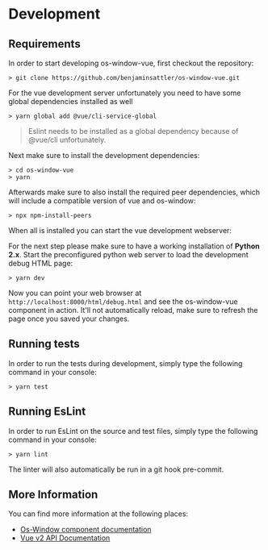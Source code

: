 # Development

## Requirements

In order to start developing os-window-vue, first checkout the repository:
```shell
> git clone https://github.com/benjaminsattler/os-window-vue.git
```

For the vue development server unfortunately you need to have some global dependencies installed as well
```shell
> yarn global add @vue/cli-service-global
```

> Eslint needs to be installed as a global dependency because of @vue/cli unfortunately.

Next make sure to install the development dependencies:
```shell
> cd os-window-vue
> yarn
```

Afterwards make sure to also install the required peer dependencies, which will include a compatible version of vue and os-window:
```shell
> npx npm-install-peers
```
When all is installed you can start the vue development webserver:

For the next step please make sure to have a working installation of **Python 2.x**. Start the preconfigured python web server to load the development debug HTML page:

```shell
> yarn dev
```

Now you can point your web browser at `http://localhost:8000/html/debug.html` and see the os-window-vue component in action. It'll not automatically reload, make sure to refresh the page once you saved your changes.

## Running tests

In order to run the tests during development, simply type the following command in your console:

```shell
> yarn test
```

## Running EsLint

In order to run EsLint on the source and test files, simply type the following command in your console:

```shell
> yarn lint
```

The linter will also automatically be run in a git hook pre-commit.

## More Information

You can find more information at the following places:

- [Os-Window component documentation](https://github.com/benjaminsattler/os-window/blob/master/doc/index.md)
- [Vue v2 API Documentation](https://vuejs.org/v2/api/)

